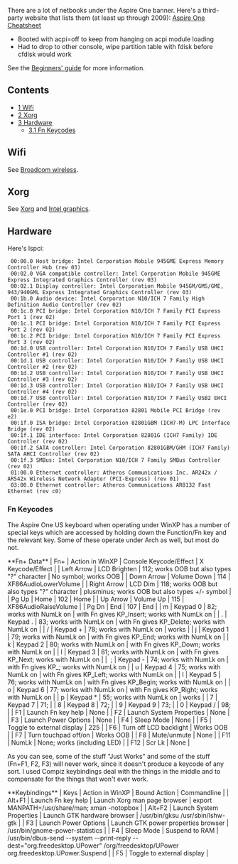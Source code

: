 There are a lot of netbooks under the Aspire One banner. Here's a third-party website that lists them (at least up through 2009): [Aspire One Cheatsheet](http://netbookscoop.com/buyers-guide/aspire-one-cheatsheets/)

*   Booted with acpi=off to keep from hanging on acpi module loading
*   Had to drop to other console, wipe partition table with fdisk before cfdisk would work

See the [Beginners' guide](/index.php/Beginners%27_guide "Beginners' guide") for more information.

## Contents

*   [1 Wifi](#Wifi)
*   [2 Xorg](#Xorg)
*   [3 Hardware](#Hardware)
    *   [3.1 Fn Keycodes](#Fn_Keycodes)

## Wifi

See [Broadcom wireless](/index.php/Broadcom_wireless "Broadcom wireless").

## Xorg

See [Xorg](/index.php/Xorg "Xorg") and [Intel graphics](/index.php/Intel_graphics "Intel graphics").

## Hardware

Here's lspci:

```
 00:00.0 Host bridge: Intel Corporation Mobile 945GME Express Memory Controller Hub (rev 03)
 00:02.0 VGA compatible controller: Intel Corporation Mobile 945GME Express Integrated Graphics Controller (rev 03)
 00:02.1 Display controller: Intel Corporation Mobile 945GM/GMS/GME, 943/940GML Express Integrated Graphics Controller (rev 03)
 00:1b.0 Audio device: Intel Corporation N10/ICH 7 Family High Definition Audio Controller (rev 02)
 00:1c.0 PCI bridge: Intel Corporation N10/ICH 7 Family PCI Express Port 1 (rev 02)
 00:1c.1 PCI bridge: Intel Corporation N10/ICH 7 Family PCI Express Port 2 (rev 02)
 00:1c.2 PCI bridge: Intel Corporation N10/ICH 7 Family PCI Express Port 3 (rev 02)
 00:1d.0 USB controller: Intel Corporation N10/ICH 7 Family USB UHCI Controller #1 (rev 02)
 00:1d.1 USB controller: Intel Corporation N10/ICH 7 Family USB UHCI Controller #2 (rev 02)
 00:1d.2 USB controller: Intel Corporation N10/ICH 7 Family USB UHCI Controller #3 (rev 02)
 00:1d.3 USB controller: Intel Corporation N10/ICH 7 Family USB UHCI Controller #4 (rev 02)
 00:1d.7 USB controller: Intel Corporation N10/ICH 7 Family USB2 EHCI Controller (rev 02)
 00:1e.0 PCI bridge: Intel Corporation 82801 Mobile PCI Bridge (rev e2)
 00:1f.0 ISA bridge: Intel Corporation 82801GBM (ICH7-M) LPC Interface Bridge (rev 02)
 00:1f.1 IDE interface: Intel Corporation 82801G (ICH7 Family) IDE Controller (rev 02)
 00:1f.2 SATA controller: Intel Corporation 82801GBM/GHM (ICH7 Family) SATA AHCI Controller (rev 02)
 00:1f.3 SMBus: Intel Corporation N10/ICH 7 Family SMBus Controller (rev 02)
 01:00.0 Ethernet controller: Atheros Communications Inc. AR242x / AR542x Wireless Network Adapter (PCI-Express) (rev 01)
 03:00.0 Ethernet controller: Atheros Communications AR8132 Fast Ethernet (rev c0)

```

### Fn Keycodes

The Aspire One US keyboard when operating under WinXP has a number of special keys which are accessed by holding down the Function/Fn key and the relevant key. Some of these operate under Arch as well, but most do not.

<caption>**Fn+ Data**</caption>
| Fn+ | Action in WinXP | Console Keycode/Effect | X Keycode/Effect |
| Left Arrow | LCD Brighten | 112; works OOB but also types "?" character | No symbol; works OOB |
| Down Arrow | Volume Down | 114 | XF86AudioLowerVolume |
| Right Arrow | LCD Dim | 118; works OOB but also types "?" character | plusminus; works OOB but also types +/- symbol |
| Pg Up | Home | 102 | Home |
| Up Arrow | Volume Up | 115 | XF86AudioRaiseVolume |
| Pg Dn | End | 107 | End |
| m | Keypad 0 | 82; works with NumLk on | with Fn gives KP_Insert; works with NumLk on |
| . | Keypad . | 83; works with NumLk on | with Fn gives KP_Delete; works with NumLk on |
| / | Keypad + | 78; works with NumLk on | works |
| j | Keypad 1 | 79; works with NumLk on | with Fn gives KP_End; works with NumLk on |
| k | Keypad 2 | 80; works with NumLk on | with Fn gives KP_Down; works with NumLk on |
| l | Keypad 3 | 81; works with NumLk on | with Fn gives KP_Next; works with NumLk on |
|  ; | Keypad - | 74; works with NumLk on | with Fn gives KP_; works with NumLk on |
| u | Keypad 4 | 75; works with NumLk on | with Fn gives KP_Left; works with NumLk on |
| l | Keypad 5 | 76; works with NumLk on | with Fn gives KP_Begin; works with NumLk on |
| o | Keypad 6 | 77; works with NumLk on | with Fn gives KP_Right; works with NumLk on |
| p | Keypad * | 55; works with NumLk on | works |
| 7 | Keypad 7 | 71; |
| 8 | Keypad 8 | 72; |
| 9 | Keypad 9 | 73; |
| 0 | Keypad / | 98; |
| F1 | Launch Fn key help | None |
| F2 | Launch System Properties | None |
| F3 | Launch Power Options | None |
| F4 | Sleep Mode | None |
| F5 | Toggle to external display | 225 |
| F6 | Turn off LCD backlight | Works OOB |
| F7 | Turn touchpad off/on | Works OOB |
| F8 | Mute/unmute | None |
| F11 | NumLk | None; works (including LED) |
| F12 | Scr Lk | None |

As you can see, some of the stuff "Just Works" and some of the stuff (Fn+F1, F2, F3) will never work, since it doesn't produce a keycode of any sort. I used Compiz keybindings deal with the things in the middle and to compensate for the things that won't ever work.

<caption>**Keybindings**</caption>
| Keys | Action in WinXP | Bound Action | Commandline |
| Alt+F1 | Launch Fn key help | Launch Xorg man page browser | export MANPATH=/usr/share/man; xman -notopbox |
| Alt+F2 | Launch System Properties | Launch GTK hardware browser | /usr/bin/gksu /usr/sbin/lshw-gtk |
| F3 | Launch Power Options | Launch GTK power properties browser | /usr/bin/gnome-power-statistics |
| F4 | Sleep Mode | Suspend to RAM | /usr/bin/dbus-send --system --print-reply --dest="org.freedesktop.UPower" /org/freedesktop/UPower org.freedesktop.UPower.Suspend |
| F5 | Toggle to external display |
